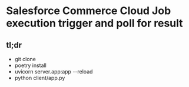 # Salesforce Commerce Cloud Job execution trigger and poll for result

## tl;dr

- git clone
- poetry install
- uvicorn server.app:app --reload
- python client/app.py